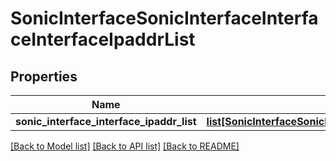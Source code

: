 # SonicInterfaceSonicInterfaceInterfaceInterfaceIpaddrList

## Properties
Name | Type | Description | Notes
------------ | ------------- | ------------- | -------------
**sonic_interface_interface_ipaddr_list** | [**list[SonicInterfaceSonicInterfaceSonicinterfacesonicinterfaceINTERFACEINTERFACEIPADDRLIST]**](SonicInterfaceSonicInterfaceSonicinterfacesonicinterfaceINTERFACEINTERFACEIPADDRLIST.md) |  | [optional] 

[[Back to Model list]](../README.md#documentation-for-models) [[Back to API list]](../README.md#documentation-for-api-endpoints) [[Back to README]](../README.md)


